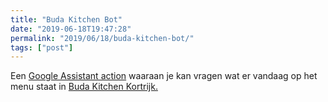 ```yaml
---
title: "Buda Kitchen Bot"
date: "2019-06-18T19:47:28"
permalink: "2019/06/18/buda-kitchen-bot/"
tags: ["post"]
---
```

Een [Google Assistant action](https://assistant.google.com/services/a/uid/0000004f817c7aef?hl=nl) waaraan je kan vragen wat er vandaag op het menu staat in [Buda Kitchen Kortrijk.](http://budakitchen.be)
